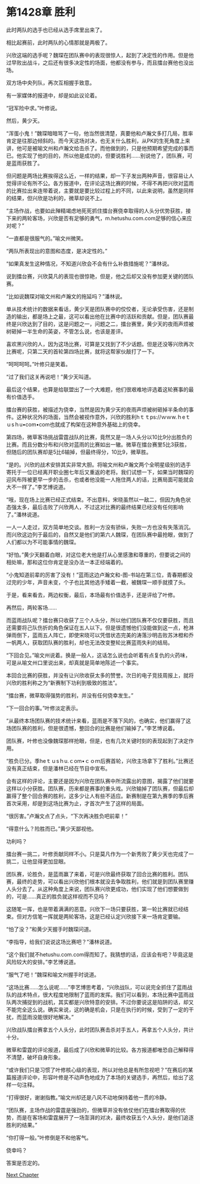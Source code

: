# 第1428章 胜利

此时两队的选手也已经从选手席里出来了。

相比起赛前，此时两队的心情那就是两极了。

兴欣这端的选手呢？魏琛在团队赛中的表现很惊人，起到了决定性的作用。但是他过早败出战斗，之后还有很多决定性的场面，他都没有参与，而且擂台赛他也没出场。

双方场中央列队，再次互相握手致意。

有一家媒体的报道中，却是如此议论着。

“冠军险中求。”叶修说。

然后，黄少天。

“浑蛋小鬼！”魏琛暗暗骂了一句，他当然很清楚，真要他和卢瀚文多打几局，胜率肯定是往那边倾斜的。而今天这场对决，也无关什么胜利，从PK的生死角度上来讲，他可是被喻文州和卢瀚文给击杀了。而他做到的，只是他预期希望完成的事而已。他实现了他的目的，所以他是成功的，但要说胜利……别说他了，团队赛，可是蓝雨获胜了。

但问题是两场比赛挨得这么近，一样的结果，却一下子发出两种声音，很容易让人觉得评论有所不公。各方报道中，在评论这场比赛的时候，不得不再把兴欣对蓝雨的比赛拉出来连带着说，主要就是要比较过程上的不同，以此来说明，虽然是同样的结果，但兴欣是功利的，微草却说不上。

“主场作战，也要如此殚精竭虑地死死抓住擂台赛侥幸取得的人头分优势获胜，接下来的两轮客场，兴欣是否有足够的勇气，m.hetushu.com.com足够的信心来应对呢？”

“一直都是很服气的。”喻文州微笑。

“两队所表现出的意图和态度，是决定性的。”

“如果真发生这种情况，不知道兴欣会不会有什么补救措施呢？”潘林说。

说到擂台赛，兴欣莫凡的表现也很惊艳，但是，他之后却又没有参加更关键的团队赛。

“比如说魏琛对喻文州和卢瀚文的拖延吗？”潘林说。

单从技术统计的数据来看话，黄少天是团队赛中的佼佼者，无论承受伤害，还是制造的输出，都是场上之最，这可以看出他在比赛中的活跃和贡献。但是，团队赛最终是兴欣达到了目的，这是问题之一，问题之二，擂台赛里，黄少天的夜雨声烦被树砸掉一半生命的英姿，不管怎么说，也该是差评。

喜欢黑兴欣的人，因为这场比赛，可算是又找到了不少话题。但是还没等兴欣再次比赛呢，只第二天的首轮第四场比赛，就将这帮家伙敲打了一下。

“呵呵呵呵。”叶修只是笑着。

“过了我们这关再说吧！”黄少天叫道。

最后这个结果，也算是给联盟出了一个大难题，他们很艰难地评选着这轮赛事的最有价值选手。

擂台赛的获胜，被描述为侥幸，当然是因为黄少天的夜雨声烦被树砸掉半条命的事件。这种状况外的场面，当然会被视作意外，兴欣的胜利hｔｔps://ｗｗw.ｈeｔｕsｈu•com•com也就成了构架在这种意外基础上的侥幸。

第四场，微草客场挑战雷霆战队的比赛，竟然又是一场人头分以10比9分出胜负的比赛。而且分数分布和兴欣对蓝雨的比赛如出一辙。微草在擂台赛里5比3获胜，但随后的团队赛却是5比6输掉，但最终得分，10比9，微草胜。

“是的。兴欣的战术安排其实非常大胆。将喻文州和卢瀚文两个全明星级别的选手寄托于一位已经离开职业圈七年后又重返的老将。我们试想一下，如果当时魏琛的迎风布阵被更早一步的击杀，也或者他没能一人拖住两人的话，比赛局面可能就会大不一样了。”李艺博说道。

“哦，现在场上比赛已经正式结束。不出意料，宋晓虽然以一敌二，但因为角色状态强太多，最后击败了兴欣两人，不过这对比赛的最终结果已经没有任何影响了。”潘林说道。

一人一人走过，双方简单地交谈。胜利一方没有骄纵，失败一方也没有失落消沉。而兴欣这边列于最后的，自然又是他们的第六人魏琛，在团队赛中最抢眼，做到了人们都以为不可能事情的魏琛。

“好怕。”黄少天翻着白眼，对这位老大他是打从心里感激和尊重的，但要说之间的相处嘛，那和这位你肯定是没办法一本正经端着的。

“小鬼知道前辈的厉害了没有！”蓝雨这边卢瀚文和-图-书站在第三位，青春期都没过完的少年，声音未变，个子也比其他选手矮着一截，被魏琛一顺手就摸了头。

于是，看来看去，两边权衡，最后，本场最有价值选手，还是评给了叶修。

再然后，两轮客场……

而蓝雨战队呢？擂台赛只收获了三个人头分，所以他们团队赛不仅仅要获胜，而且还需要将己队伤折的角色保证在五人以下。但是很遗憾他们没能做到这一点，枪淋弹雨倒下，蓝雨五人阵亡，即使宋晓可以凭借状态完美的涛落沙明击败苏沐橙和乔一帆两人，获取团队赛的胜利，却也无法改变整轮比赛蓝雨失利的结局。

“下回合见。”喻文州说着。换是一般人，这话怎么说也会听着有点复仇的火药味，可是从喻文州口里说出来，却真就是简单地陈述一个事实。

本回合比赛的获胜，并没有让兴欣收获太多的赞誉。次日的电子竞技周报上，就将兴欣的胜利称之为“新赛制下功利到极致的胜法”。

“擂台赛，微草取得强势的胜利，并没有任何侥幸发生。”

“下一回合的事。”叶修淡定表示。

“从最终本场团队赛的技术统计来看，蓝雨是不落下风的，也确实，他们赢得了这场团队赛的胜利，但是很遗憾，整回合的比赛是他们输掉了。”李艺博说着。

团队赛，叶修也没像魏琛那样抢眼，但是，也有几次关键时刻的表现起到了决定作用。

“胜负已分。季heｔｕsｈu.ｃom•ｃｏｍ后赛首轮，兴欣主场拿下了胜利。”比赛还没有真正结束，但是潘林已经在节目中宣布。

会有这样的评论，主要还是因为兴欣在团队赛中所流露出的意图，揭露了他们就要这样以小分获胜。团队赛，历来都是赛事的重头戏。兴欣输掉了团队赛，但最后却赢得了整个回合赛的胜利，这多少让人有些不适应。新赛制是在第九赛季的季后赛首次采用，却是到这场比赛为止，才首次产生了这样的局面。

“很厉害。”卢瀚文点了点头，“下次再决胜负吧前辈！”

“得意什么？险胜而已。”黄少天鄙视他。

功利吗？

擂台赛一挑二，叶修贡献同样不小。只是莫凡作为一个新秀败了黄少天也完成了一挑二，让他显得更加显眼。

团队赛，论胜负，是蓝雨赢了来着，可是兴欣最终获取了回合比赛的胜利。团队赛，最终的走势，可以看出兴欣他们根本就没去争取胜利，他们就是到团队赛里赚人头分去了。从这种角度上来说，团队赛兴欣更成功，他们实现了他们想要做到的，可是……真正的胜负就这样视而不见吗？

这随笔一挥，也是带着满满的恶意。兴欣下一场只要获胜，第一轮比赛就已经结束。但对方信笔一挥就是两轮客场，这是已经认定兴欣接下来一场肯定要输。

“怕了没？”和黄少天握手时魏琛问道。

“李指导，给我们说说这场比赛吧？”潘林说道。

“这个我们就不hetushu.com.com得而知了。我猜想的话，应该会有吧？毕竟这是风险较大的安排。”李艺博说道。

“服气了吧！”魏琛和喻文州握手时说道。

“这场比赛……怎么说呢……”李艺博思考着，“兴欣战队，可以说完全抓住了蓝雨战队的战术特点，很大程度地限制了蓝雨的发挥。我们可以看到，本场比赛中蓝雨战队两次捕捉到的战机，其实都是兴欣特意的安排。不过你要说这是陷阱的话，却又不能完全这么说。确实来说，这的确是机会，只是在执行的时候，受到了一定的干扰，而蓝雨没能很好地解决。”

兴欣战队擂台赛拿五个人头分，此时团队赛击杀对手五人，再拿五个人头分，共计十分。

微草和雷霆的评论报道，最后成了兴欣和微草的比较。各方报道都唯恐自己解释得不清楚，破坏自身形象。

“或许我们只是习惯了叶修核心级的表现，所以对他总是有所忽视吧？”在赛后的某篇报道评论中，形容叶修是不动声色地成为了本场的关键选手，再然后，给出了这样一句注释。

“打得很好，谢谢指教。”喻文州却还是八风不动地保持着他一贯的冷静。

“团队赛，主场作战的雷霆是强劲的，但微草并没有依仗他们在擂台赛取得的优势，而是在客场和雷霆展开了一场澎湃的对决，最终收获五个人头分，是他们追逐胜利的结果。”

“你打得一般。”叶修倒是不和他客气。

侥幸吗？

答案是否定的。



[Next Chapter](%E7%AC%AC1429%E7%AB%A0%20%E4%B8%A4%E9%98%9F%E5%87%BA%E5%B1%80.md)